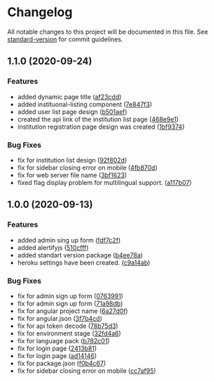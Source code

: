 # Changelog

All notable changes to this project will be documented in this file. See [standard-version](https://github.com/conventional-changelog/standard-version) for commit guidelines.

## 1.1.0 (2020-09-24)

### Features

- added dynamic page title ([af23cdd](https://github.com/ismetkizgin/STA-WebSite/commit/af23cdd33e6ad94aa581a1f1aa079f5944f085e4))
- added instituonal-listing component ([7e847f3](https://github.com/ismetkizgin/STA-WebSite/commit/7e847f3ac9c2ce0e560fe1b16b2df467ecad3ae4))
- added user list page design ([b501aef](https://github.com/ismetkizgin/STA-WebSite/commit/b501aefff1700e4109d362a4ec464628dc313888))
- created the api link of the institution list page ([468e9e1](https://github.com/ismetkizgin/STA-WebSite/commit/468e9e1dfe7d75ea931c3cda48f755cb863a128f))
- institution registration page design was created ([1bf9374](https://github.com/ismetkizgin/STA-WebSite/commit/1bf9374d24463cdfa5901b2df08def1c11ecb20b))

### Bug Fixes

- fix for institution list design ([92f802d](https://github.com/ismetkizgin/STA-WebSite/commit/92f802d6a5bf06756ad7cae5a4cd9179fb7b6657))
- fix for sidebar closing error on mobile ([4fb870d](https://github.com/ismetkizgin/STA-WebSite/commit/4fb870dd57b3af48e5d0f2ee17fe37eadb8a29f4))
- fix for web server file name ([3bf1623](https://github.com/ismetkizgin/STA-WebSite/commit/3bf16238ca7fd5dc585e464a4a482b0489d1c671))
- fixed flag display problem for multilingual support. ([a117b07](https://github.com/ismetkizgin/STA-WebSite/commit/a117b0772b3a21a0d50aac2ea5563d327f88e737))

## 1.0.0 (2020-09-13)

### Features

- added admin sing up form ([fdf7c2f](https://github.com/ismetkizgin/STA-WebSite/commit/fdf7c2f7f08ceb9b0c080e2578cf53a79f63f613))
- added alertifyjs ([510cfff](https://github.com/ismetkizgin/STA-WebSite/commit/510cfff24f8acbe024ede1385330d28abe12a4d7))
- added standart version package ([b4ee78a](https://github.com/ismetkizgin/STA-WebSite/commit/b4ee78ae4abe374153b6cb87dd6f64d86d75b11c))
- heroku settings have been created. ([c9a14ab](https://github.com/ismetkizgin/STA-WebSite/commit/c9a14ab835918c6b961e2b22b13725ecf30d1292))

### Bug Fixes

- fix for admin sign up form ([0763991](https://github.com/ismetkizgin/STA-WebSite/commit/0763991dbbc2a6182ba248f8730560142c00f0ea))
- fix for admin sign up form ([71a98db](https://github.com/ismetkizgin/STA-WebSite/commit/71a98db4ed27014a02238a8db374b4b445274002))
- fix for angular project name ([6a27d0f](https://github.com/ismetkizgin/STA-WebSite/commit/6a27d0ff35fc0f0ed29b0eecaf321cb9b2bdf49d))
- fix for angular.json ([3f7b4cd](https://github.com/ismetkizgin/STA-WebSite/commit/3f7b4cdc33440d000acf995305aa9a386a0783b8))
- fix for api token decode ([78b75d3](https://github.com/ismetkizgin/STA-WebSite/commit/78b75d35254f2a737ddc678277bb65454bdda3dd))
- fix for environment stage ([32fd4a6](https://github.com/ismetkizgin/STA-WebSite/commit/32fd4a64192dcb3eb4fc549d257b51ae5f473443))
- fix for language pack ([b782c01](https://github.com/ismetkizgin/STA-WebSite/commit/b782c01f4e08d571e718a05246d7f1b9769e9315))
- fix for login page ([2413b81](https://github.com/ismetkizgin/STA-WebSite/commit/2413b81af72a3e080dd5ebca100aa75fb2b0f9fe))
- fix for login page ([ad14146](https://github.com/ismetkizgin/STA-WebSite/commit/ad14146b4e1545127845facacf74a76be90d97ae))
- fix for package.json ([f0b4c67](https://github.com/ismetkizgin/STA-WebSite/commit/f0b4c6790d392c4cacc52e60a8925e1949ed52a2))
- fix for sidebar closing error on mobile ([cc7af95](https://github.com/ismetkizgin/STA-WebSite/commit/cc7af958b1b8b412aaaf550cecb3ae4b265936bb))
